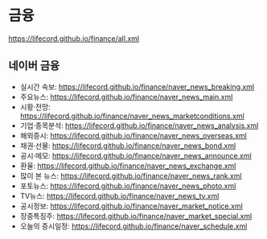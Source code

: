 # 금융
https://lifecord.github.io/finance/all.xml

## 네이버 금융
- 실시간 속보: https://lifecord.github.io/finance/naver_news_breaking.xml
- 주요뉴스: https://lifecord.github.io/finance/naver_news_main.xml
- 시황·전망: https://lifecord.github.io/finance/naver_news_marketconditions.xml
- 기업·종목분석: https://lifecord.github.io/finance/naver_news_analysis.xml
- 해외증시: https://lifecord.github.io/finance/naver_news_overseas.xml
- 채권·선물: https://lifecord.github.io/finance/naver_news_bond.xml
- 공시·메모: https://lifecord.github.io/finance/naver_news_announce.xml
- 환율: https://lifecord.github.io/finance/naver_news_exchange.xml
- 많이 본 뉴스: https://lifecord.github.io/finance/naver_news_rank.xml
- 포토뉴스: https://lifecord.github.io/finance/naver_news_photo.xml
- TV뉴스: https://lifecord.github.io/finance/naver_news_tv.xml
- 공시정보: https://lifecord.github.io/finance/naver_market_notice.xml
- 장중특징주: https://lifecord.github.io/finance/naver_market_special.xml
- 오늘의 증시일정: https://lifecord.github.io/finance/naver_schedule.xml 
